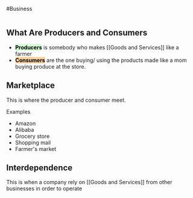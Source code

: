 #Business
```table-of-contents
```

## What Are Producers and Consumers
- **<mark style="background: #BBFABBA6;">Producers</mark>** is somebody who makes [[Goods and Services]] like a farmer
- **<mark style="background: #FFB86CA6;">Consumers</mark>** are the one buying/ using the products made like a mom buying produce at the store.

## Marketplace
This is where the producer and consumer meet.

Examples
- Amazon
- Alibaba
- Grocery store
- Shopping mail
- Farmer's market


## Interdependence
This is when a company rely on [[Goods and Services]] from other businesses in order to operate